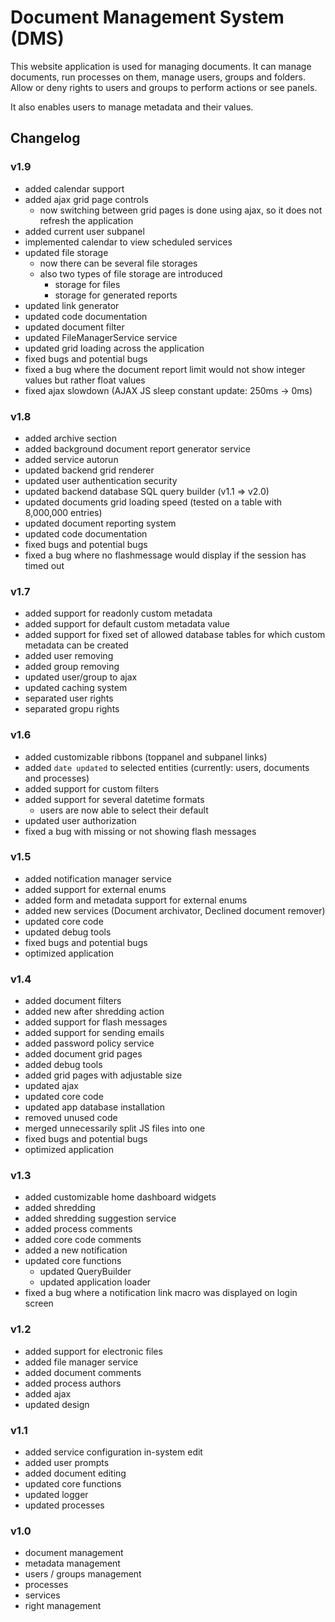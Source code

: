 # Document Management System (DMS)
This website application is used for managing documents. It can manage documents, run processes on them, manage users, groups and folders. Allow or deny rights to users and groups to perform actions or see panels.

It also enables users to manage metadata and their values.

## Changelog
### v1.9
- added calendar support
- added ajax grid page controls
    - now switching between grid pages is done using ajax, so it does not refresh the application
- added current user subpanel
- implemented calendar to view scheduled services
- updated file storage
    - now there can be several file storages
    - also two types of file storage are introduced
        - storage for files
        - storage for generated reports
- updated link generator
- updated code documentation
- updated document filter
- updated FileManagerService service
- updated grid loading across the application
- fixed bugs and potential bugs
- fixed a bug where the document report limit would not show integer values but rather float values
- fixed ajax slowdown (AJAX JS sleep constant update: 250ms -> 0ms)

### v1.8
- added archive section
- added background document report generator service
- added service autorun
- updated backend grid renderer
- updated user authentication security
- updated backend database SQL query builder (v1.1 => v2.0)
- updated documents grid loading speed (tested on a table with 8,000,000 entries)
- updated document reporting system
- updated code documentation
- fixed bugs and potential bugs
- fixed a bug where no flashmessage would display if the session has timed out

### v1.7
- added support for readonly custom metadata
- added support for default custom metadata value
- added support for fixed set of allowed database tables for which custom metadata can be created
- added user removing
- added group removing
- updated user/group to ajax
- updated caching system
- separated user rights
- separated gropu rights

### v1.6
- added customizable ribbons (toppanel and subpanel links)
- added `date updated` to selected entities (currently: users, documents and processes)
- added support for custom filters
- added support for several datetime formats
    - users are now able to select their default
- updated user authorization
- fixed a bug with missing or not showing flash messages

### v1.5
- added notification manager service
- added support for external enums
- added form and metadata support for external enums
- added new services (Document archivator, Declined document remover)
- updated core code
- updated debug tools
- fixed bugs and potential bugs
- optimized application

### v1.4
- added document filters
- added new after shredding action
- added support for flash messages
- added support for sending emails
- added password policy service
- added document grid pages
- added debug tools
- added grid pages with adjustable size
- updated ajax
- updated core code
- updated app database installation
- removed unused code
- merged unnecessarily split JS files into one
- fixed bugs and potential bugs
- optimized application

### v1.3
- added customizable home dashboard widgets
- added shredding
- added shredding suggestion service
- added process comments
- added core code comments
- added a new notification
- updated core functions
    - updated QueryBuilder
    - updated application loader
- fixed a bug where a notification link macro was displayed on login screen

### v1.2
- added support for electronic files
- added file manager service
- added document comments
- added process authors
- added ajax
- updated design

### v1.1
- added service configuration in-system edit
- added user prompts
- added document editing
- updated core functions
- updated logger
- updated processes

### v1.0
- document management
- metadata management
- users / groups management
- processes
- services
- right management
